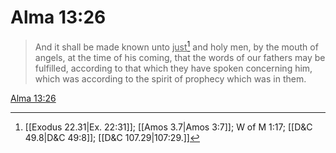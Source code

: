# Alma 13:26

> And it shall be made known unto <u>just</u>[^a] and holy men, by the mouth of angels, at the time of his coming, that the words of our fathers may be fulfilled, according to that which they have spoken concerning him, which was according to the spirit of prophecy which was in them.

[Alma 13:26](https://www.churchofjesuschrist.org/study/scriptures/bofm/alma/13?lang=eng&id=p26#p26)


[^a]: [[Exodus 22.31|Ex. 22:31]]; [[Amos 3.7|Amos 3:7]]; W of M 1:17; [[D&C 49.8|D&C 49:8]]; [[D&C 107.29|107:29.]]
